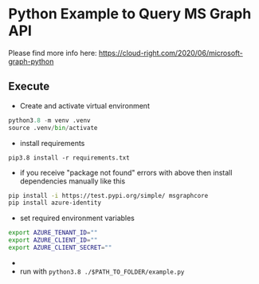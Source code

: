 # Python Example to Query MS Graph API

Please find more info here: https://cloud-right.com/2020/06/microsoft-graph-python

## Execute

- Create and activate virtual environment

```python
python3.8 -m venv .venv
source .venv/bin/activate
```

- install requirements

`pip3.8 install -r requirements.txt`

- if you receive "package not found" errors with above then install dependencies manually like this

```bash
pip install -i https://test.pypi.org/simple/ msgraphcore
pip install azure-identity
```

- set required environment variables

```bash
export AZURE_TENANT_ID=""
export AZURE_CLIENT_ID=""
export AZURE_CLIENT_SECRET=""
```

- 
- run with `python3.8 ./$PATH_TO_FOLDER/example.py`